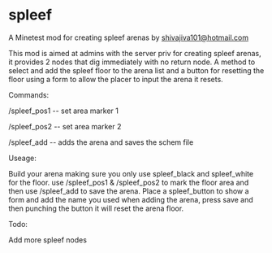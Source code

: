 # spleef
A Minetest mod for creating spleef arenas by shivajiva101@hotmail.com

This mod is aimed at admins with the server priv for creating spleef arenas, it provides 2 nodes that dig immediately with no return node. A method to select and add the spleef floor to the arena list and a button for resetting the floor using a form to  allow the placer to input the arena it resets.

Commands:

/spleef_pos1 -- set area marker 1

/spleef_pos2 -- set area marker 2

/spleef_add <name>  -- adds the arena and saves the schem file

Useage:

Build your arena making sure you only use spleef_black and spleef_white for the floor. use /spleef_pos1 & /spleef_pos2 to mark the floor area and then use /spleef_add <name> to save the arena. Place a spleef_button to show a form and add the name you used when adding the arena, press save and then punching the button it will reset the arena floor.

Todo:

Add more spleef nodes
